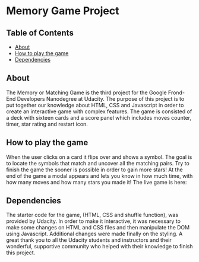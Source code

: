 # Memory Game Project

## Table of Contents

* [About](#about)
* [How to play the game](#howtoplaythegame)
* [Dependencies](#dependencies)

## About

The Memory or Matching Game is the third project for the Google Frond-End Developers Nanodegree at Udacity.
The purpose of this project is to put together our knowledge about HTML, CSS and Javascript in order to create an interactive game with complex features. The game is consisted of a deck with sixteen cards and a score panel which includes moves counter, timer, star rating and restart icon.

## How to play the game

When the user clicks on a card it flips over and shows a symbol. The goal is to locate the symbols that match and uncover all the matching pairs. Try to finish the game the sooner is possible in order to gain more stars! At the end of the game a modal appears and lets you know in how much time, with how many moves and how many stars you made it! The live game is here: 

## Dependencies

The starter code for the game, (HTML, CSS and shuffle function), was provided by Udacity. In order to make it interactive, it was necessary to make some changes on HTML and CSS files and then manipulate the DOM using Javascript. Additional changes were made finally on the styling. A great thank you to all the Udacity students and instructors and their wonderful, supportive community who helped with their knowledge to finish this project.
